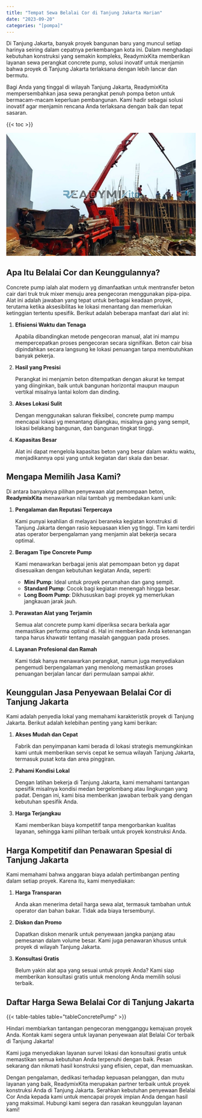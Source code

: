 ```yaml
---
title: "Tempat Sewa Belalai Cor di Tanjung Jakarta Harian"
date: "2023-09-20"
categories: "[pompa]"
---
```


Di Tanjung Jakarta, banyak proyek bangunan baru yang muncul setiap harinya seiring dalam cepatnya perkembangan kota ini. Dalam menghadapi kebutuhan konstruksi yang semakin kompleks, ReadymixKita memberikan layanan sewa perangkat concrete pump, solusi inovatif untuk menjamin bahwa proyek di Tanjung Jakarta terlaksana dengan lebih lancar dan bermutu.

Bagi Anda yang tinggal di wilayah Tanjung Jakarta, ReadymixKita mempersembahkan jasa sewa perangkat penuh pompa beton untuk bermacam-macam keperluan pembangunan. Kami hadir sebagai solusi inovatif agar menjamin rencana Anda terlaksana dengan baik dan tepat sasaran.

{{< toc >}}

![Tempat Sewa Belalai Cor di Tanjung Jakarta Harian](/images/pompa/sewa-pompa-14.jpg)

## Apa Itu Belalai Cor dan Keunggulannya?

Concrete pump ialah alat modern yg dimanfaatkan untuk mentransfer beton cair dari truk truk mixer menuju area pengecoran menggunakan pipa-pipa. Alat ini adalah jawaban yang tepat untuk berbagai keadaan proyek, terutama ketika aksesibilitas ke lokasi menantang dan memerlukan ketinggian tertentu spesifik. Berikut adalah beberapa manfaat dari alat ini:

1. **Efisiensi Waktu dan Tenaga**

   Apabila dibandingkan metode pengecoran manual, alat ini mampu mempercepatkan proses pengecoran secara signifikan. Beton cair bisa dipindahkan secara langsung ke lokasi penuangan tanpa membutuhkan banyak pekerja.

2. **Hasil yang Presisi**

   Perangkat ini menjamin beton ditempatkan dengan akurat ke tempat yang diinginkan, baik untuk bangunan horizontal maupun maupun vertikal misalnya lantai kolom dan dinding.

3. **Akses Lokasi Sulit**

   Dengan menggunakan saluran fleksibel, concrete pump mampu mencapai lokasi yg menantang dijangkau, misalnya gang yang sempit, lokasi belakang bangunan, dan bangunan tingkat tinggi.

4. **Kapasitas Besar**

   Alat ini dapat mengelola kapasitas beton yang besar dalam waktu waktu, menjadikannya opsi yang untuk kegiatan dari skala dan besar.

## Mengapa Memilih Jasa Kami?

Di antara banyaknya pilihan penyewaan alat pemompaan beton, **ReadymixKita** menawarkan nilai tambah yg membedakan kami unik:

1. **Pengalaman dan Reputasi Terpercaya**

   Kami punyai keahlian di melayani beraneka kegiatan konstruksi di Tanjung Jakarta dengan rasio kepuasaan klien yg tinggi. Tim kami terdiri atas operator berpengalaman yang menjamin alat bekerja secara optimal.

2. **Beragam Tipe Concrete Pump**

   Kami menawarkan berbagai jenis alat pemompaan beton yg dapat disesuaikan dengan kebutuhan kegiatan Anda, seperti:
   - **Mini Pump**: Ideal untuk proyek perumahan dan gang sempit.
   - **Standard Pump**: Cocok bagi kegiatan menengah hingga besar.
   - **Long Boom Pump**: Dikhususkan bagi proyek yg memerlukan jangkauan jarak jauh.

3. **Perawatan Alat yang Terjamin**

   Semua alat concrete pump kami diperiksa secara berkala agar memastikan performa optimal di. Hal ini memberikan Anda ketenangan tanpa harus khawatir tentang masalah gangguan pada proses.

4. **Layanan Profesional dan Ramah**

   Kami tidak hanya menawarkan perangkat, namun juga menyediakan pengemudi berpengalaman yang menolong memastikan proses penuangan berjalan lancar dari permulaan sampai akhir.

## Keunggulan Jasa Penyewaan Belalai Cor di Tanjung Jakarta

Kami adalah penyedia lokal yang memahami karakteristik proyek di Tanjung Jakarta. Berikut adalah kelebihan penting yang kami berikan:

1. **Akses Mudah dan Cepat**

   Fabrik dan penyimpanan kami berada di lokasi strategis memungkinkan kami untuk memberikan servis cepat ke semua wilayah Tanjung Jakarta, termasuk pusat kota dan area pinggiran.

2. **Pahami Kondisi Lokal**

   Dengan latihan bekerja di Tanjung Jakarta, kami memahami tantangan spesifik misalnya kondisi medan bergelombang atau lingkungan yang padat. Dengan ini, kami bisa memberikan jawaban terbaik yang dengan kebutuhan spesifik Anda.

3. **Harga Terjangkau**

   Kami memberikan biaya kompetitif tanpa mengorbankan kualitas layanan, sehingga kami pilihan terbaik untuk proyek konstruksi Anda.

## Harga Kompetitif dan Penawaran Spesial di Tanjung Jakarta

Kami memahami bahwa anggaran biaya adalah pertimbangan penting dalam setiap proyek. Karena itu, kami menyediakan:

1. **Harga Transparan**

   Anda akan menerima detail harga sewa alat, termasuk tambahan untuk operator dan bahan bakar. Tidak ada biaya tersembunyi.

2. **Diskon dan Promo**

   Dapatkan diskon menarik untuk penyewaan jangka panjang atau pemesanan dalam volume besar. Kami juga penawaran khusus untuk proyek di wilayah Tanjung Jakarta.

3. **Konsultasi Gratis**

   Belum yakin alat apa yang sesuai untuk proyek Anda? Kami siap memberikan konsultasi gratis untuk menolong Anda memilih solusi terbaik.

## Daftar Harga Sewa Belalai Cor di Tanjung Jakarta

{{< table-tables table="tableConcretePump" >}}

Hindari membiarkan tantangan pengecoran mengganggu kemajuan proyek Anda. Kontak kami segera untuk layanan penyewaan alat Belalai Cor terbaik di Tanjung Jakarta!

Kami juga menyediakan layanan survei lokasi dan konsultasi gratis untuk memastikan semua kebutuhan Anda terpenuhi dengan baik. Pesan sekarang dan nikmati hasil konstruksi yang efisien, cepat, dan memuaskan.

Dengan pengalaman, dedikasi terhadap kepuasan pelanggan, dan mutu layanan yang baik, ReadymixKita merupakan partner terbaik untuk proyek konstruksi Anda di Tanjung Jakarta. Serahkan kebutuhan penyewaan Belalai Cor Anda kepada kami untuk mencapai proyek impian Anda dengan hasil yang maksimal. Hubungi kami segera dan rasakan keunggulan layanan kami!